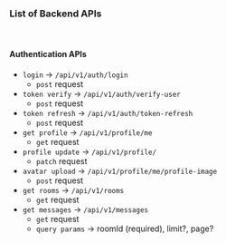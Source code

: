 ### List of Backend APIs

<br />

#### Authentication APIs

- `login` -> `/api/v1/auth/login`
  - `post` request
- `token verify` -> `/api/v1/auth/verify-user`
  - `post` request
- `token refresh` -> `/api/v1/auth/token-refresh`
  - `post` request
- `get profile` -> `/api/v1/profile/me`
  - `get` request
- `profile update` -> `/api/v1/profile/`
  - `patch` request
- `avatar upload` -> `/api/v1/profile/me/profile-image`
  - `post` request
- `get rooms` -> `/api/v1/rooms`
  - `get` request
- `get messages` -> `/api/v1/messages`
  - `get` request
  - `query params` -> roomId (required), limit?, page?
